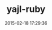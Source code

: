 ---
layout: post
title:  "yajl-ruby"
repo:   "brianmario/yajl-ruby"
date:   2015-02-18 17:29:36
gemurl: http://github.com/brianmario/yajl-ruby
---